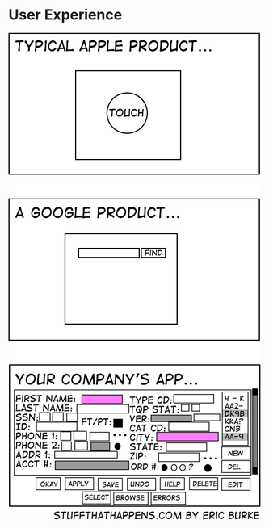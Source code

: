 # User Experience

[![user experience](/images/user-experience.png)](https://web.archive.org/web/20090220123901/http://stuffthathappens.com/blog/2008/03/05/simplicity/)
